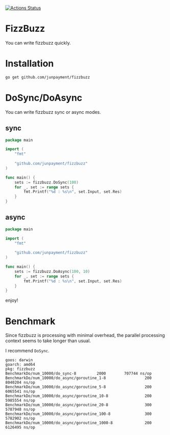 [![Actions Status](https://github.com/junpayment/fizzbuzz/workflows/go/badge.svg)](https://github.com/junpayment/fizzbuzz/actions)

# FizzBuzz
You can write fizzbuzz quickly.

# Installation

```sh
go get github.com/junpayment/fizzbuzz
```

# DoSync/DoAsync
You can write fizzbuzz sync or async modes.

## sync

```go
package main

import (
	"fmt"
	
	"github.com/junpayment/fizzbuzz"
)

func main() {
	sets := fizzbuzz.DoSync(100)
	for _, set := range sets {
		fmt.Printf("%d : %s\n", set.Input, set.Res)
	}
}
```

## async

```go
package main

import (
	"fmt"
	
	"github.com/junpayment/fizzbuzz"
)

func main() {
	sets := fizzbuzz.DoAsync(100, 10)
	for _, set := range sets {
		fmt.Printf("%d : %s\n", set.Input, set.Res)
	}
}
```

enjoy!

# Benchmark


Since fizzbuzz is processing with minimal overhead, the parallel processing context seems to take longer than usual.

I recommend `DoSync`.

```
goos: darwin
goarch: amd64
pkg: fizzbuzz
BenchmarkDo/num_10000/do_sync-8 	    2000	    707744 ns/op
BenchmarkDo/num_10000/do_async/goroutine_1-8         	     200	   8040204 ns/op
BenchmarkDo/num_10000/do_async/goroutine_5-8         	     200	   6065541 ns/op
BenchmarkDo/num_10000/do_async/goroutine_10-8        	     200	   5985554 ns/op
BenchmarkDo/num_10000/do_async/goroutine_20-8        	     300	   5787948 ns/op
BenchmarkDo/num_10000/do_async/goroutine_100-8       	     300	   5782902 ns/op
BenchmarkDo/num_10000/do_async/goroutine_1000-8      	     200	   6126495 ns/op
```


